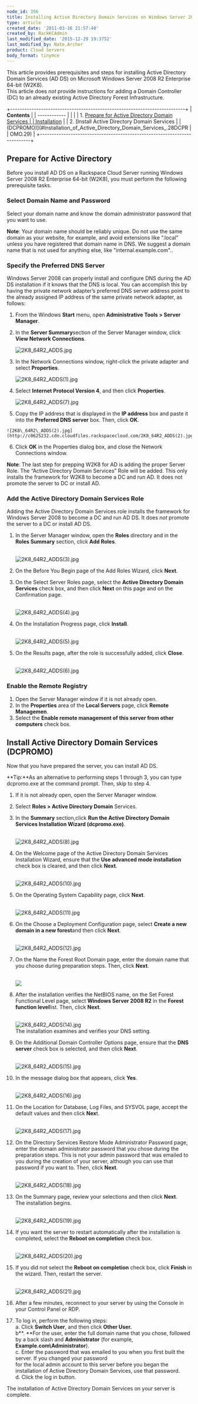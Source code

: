 ```yaml
---
node_id: 356
title: Installing Active Directory Domain Services on Windows Server 2008 R2 Enterprise 64-bit
type: article
created_date: '2011-03-16 21:57:40'
created_by: RackKCAdmin
last_modified_date: '2015-12-29 19:3752'
last_modified_by: Nate.Archer
product: Cloud Servers
body_format: tinymce
---
```


This article provides prerequisites and steps for installing Active
Directory Domain Services (AD DS) on Microsoft Windows Server 2008 R2
Enterprise 64-bit (W2K8).<br>
 This article does *not* provide instructions for adding a Domain
Controller (DC) to an already existing Active Directory Forest
Infrastructure.

+--------------------------------------------------------------------------+
| **Contents**                                                             |
| ------------                                                             |
|                                                                          |
| 1.  [Prepare for Active Directory Domain Services                        |
|     Installation](#Preparation_for_Active_Directory)                     |
| 2.  [Install Active Directory Domain Services                            |
|     (DCPROMO)](#Installation_of_Active_Directory_Domain_Services_.28DCPR |
| OMO.29)                                                                  |
+--------------------------------------------------------------------------+

Prepare for Active Directory
----------------------------

Before you install AD DS on a Rackspace Cloud Server running Windows
Server 2008 R2 Enterprise 64-bit (W2K8), you must perform the following
prerequisite tasks.

### Select Domain Name and Password

Select your domain name and know the domain administrator password that
you want to use.

**Note**: Your domain name should be reliably unique.  Do not use the
same domain as your website, for example, and avoid extensions like
&ldquo;.local&rdquo; unless you have registered that domain name in DNS.  We suggest
a domain name that is not used for anything else, like
"internal.example.com"..

### Specify the Preferred DNS Server

Windows Server 2008 can properly install and configure DNS during the AD
DS installation if it knows that the DNS is local. You can accomplish
this by having the private network adapter&rsquo;s preferred DNS server
address point to the already assigned IP address of the same private
network adapter, as follows:

1.  From the Windows **Start** menu, open **Administrative Tools \>
    Server Manager**.
2.  In the **Server Summary**section of the Server Manager window, click
    **View Network Connections**.

    ![2K8\_64R2\_ADDS.jpg](http://c0625232.cdn.cloudfiles.rackspacecloud.com/2K8_64R2_ADDS.jpg)

3.  In the Network Connections window, right-click the private adapter
    and select **Properties**.

    ![2K8\_64R2\_ADDS(1).jpg](http://c0625232.cdn.cloudfiles.rackspacecloud.com/2K8_64R2_ADDS(1).jpg)

4.  Select **Internet Protocol Version 4**, and then
    click **Properties**.

    ![2K8\_64R2\_ADDS(7).jpg](http://c0625232.cdn.cloudfiles.rackspacecloud.com/2K8_64R2_ADDS(7).jpg)<br>
      

5.   Copy the IP address that is displayed in the **IP address** box and
    paste it into the **Preferred DNS server** box. Then, click **OK**.

    ![2K8\_64R2\_ADDS(2).jpg](http://c0625232.cdn.cloudfiles.rackspacecloud.com/2K8_64R2_ADDS(2).jpg)

6.  Click **OK** in the Properties dialog box, and close the Network
    Connections window.

**Note**: The last step for prepping W2K8 for AD is adding the proper
Server Role. The &ldquo;Active Directory Domain Services&rdquo; Role will be added.
This only installs the framework for W2K8 to become a DC and run AD. It
does not promote the server to DC or install AD.

### Add the Active Directory Domain Services Role

Adding the Active Directory Domain Services role installs the framework
for Windows Server 2008 to become a DC and run AD DS. It does *not*
promote the server to a DC or install AD DS.

1.  In the Server Manager window, open the **Roles** directory and in
    the **Roles Summary** section, click **Add Roles**.<br>
     <br>

    ![2K8\_64R2\_ADDS(3).jpg](http://c0625232.cdn.cloudfiles.rackspacecloud.com/2K8_64R2_ADDS(3).jpg)<br>
      
2.  On the Before You Begin page of the Add Roles Wizard, click
    **Next**.
3.  On the Select Server Roles page, select the **Active Directory
    Domain Services** check box, and then click **Next** on this page
    and on the Confirmation page.<br>
     <br>

    ![2K8\_64R2\_ADDS(4).jpg](http://c0625232.cdn.cloudfiles.rackspacecloud.com/2K8_64R2_ADDS(4).jpg)

4.  On the Installation Progress page, click **Install**. <br>
     <br>

    ![2K8\_64R2\_ADDS(5).jpg](http://c0625232.cdn.cloudfiles.rackspacecloud.com/2K8_64R2_ADDS(5).jpg)<br>
      
5.  On the Results page, after the role is successfully added, click
    **Close**. <br>
     <br>

    ![2K8\_64R2\_ADDS(6).jpg](http://c0625232.cdn.cloudfiles.rackspacecloud.com/2K8_64R2_ADDS(6).jpg)

### Enable the Remote Registry

1.  Open the Server Manager window if it is not already open. 
2.  In the **Properties** area of the **Local Servers** page, click
    **Remote Managemen**. 
3.  Select the **Enable remote management of this server from other
    computers** check box.

Install Active Directory Domain Services (DCPROMO)
--------------------------------------------------

Now that you have prepared the server, you can install AD DS.

**Tip:**As an alternative to performing steps 1 through 3, you can type
dcpromo.exe at the command prompt. Then, skip to step 4.

1.  If it is not already open, open the Server Manager window.
2.  Select **Roles \> Active Directory Domain** Services.
3.  In the **Summary** section,click **Run the Active Directory Domain
    Services Installation Wizard (dcpromo.exe)**.<br>
     <br>

    ![2K8\_64R2\_ADDS(8).jpg](http://c0625232.cdn.cloudfiles.rackspacecloud.com/2K8_64R2_ADDS(8).jpg)<br>
      
4.  On the Welcome page of the Active Directory Domain Services
    Installation Wizard, ensure that the **Use advanced mode
    installation** check box is cleared, and then click **Next**. <br>
     <br>

    ![2K8\_64R2\_ADDS(10).jpg](http://c0625232.cdn.cloudfiles.rackspacecloud.com/2K8_64R2_ADDS(10).jpg)<br>
      

5.  On the Operating System Capability page, click **Next**.<br>
     <br>

    ![2K8\_64R2\_ADDS(11).jpg](http://c0625232.cdn.cloudfiles.rackspacecloud.com/2K8_64R2_ADDS(11).jpg)<br>
      

6.  On the Choose a Deployment Configuration page, select **Create a new
    domain in a new forest**and then click **Next**.<br>
     <br>

    ![2K8\_64R2\_ADDS(12).jpg](http://c0625232.cdn.cloudfiles.rackspacecloud.com/2K8_64R2_ADDS(12).jpg)<br>
      

7.  On the Name the Forest Root Domain page, enter the domain name that
    you choose during preparation steps. Then, click **Next**.<br>
     <br>

    ![](/knowledge_center/sites/default/files/field/image/Internalexamplepic.png)

8.  After the installation verifies the NetBIOS name, on the Set Forest
    Functional Level page, select **Windows Server 2008 R2** in the
    **Forest function level**list. Then, click **Next**.<br>
     <br>

    ![2K8\_64R2\_ADDS(14).jpg](http://c0625232.cdn.cloudfiles.rackspacecloud.com/2K8_64R2_ADDS(14).jpg)<br>
     The installation examines and verifies your DNS setting.

9.  On the Additional Domain Controller Options page, ensure that the
    **DNS server** check box is selected, and then click **Next**. <br>
     <br>

    ![2K8\_64R2\_ADDS(15).jpg](http://c0625232.cdn.cloudfiles.rackspacecloud.com/2K8_64R2_ADDS(15).jpg)<br>
      

10. In the message dialog box that appears, click **Yes**.<br>
     <br>

    ![2K8\_64R2\_ADDS(16).jpg](http://c0625232.cdn.cloudfiles.rackspacecloud.com/2K8_64R2_ADDS(16).jpg)<br>
      

11. On the Location for Database, Log Files, and SYSVOL page, accept the
    default values and then click **Nex**t. <br>
     <br>

    ![2K8\_64R2\_ADDS(17).jpg](http://c0625232.cdn.cloudfiles.rackspacecloud.com/2K8_64R2_ADDS(17).jpg)<br>
      

12. On the Directory Services Restore Mode Administrator Password page,
    enter the domain administrator password that you chose during the
    preparation steps. This is not your admin password that was emailed
    to you during the creation of your server, although you can use that
    password if you want to. Then, click **Next**.<br>
     <br>

    ![2K8\_64R2\_ADDS(18).jpg](http://c0625232.cdn.cloudfiles.rackspacecloud.com/2K8_64R2_ADDS(18).jpg)<br>
      

13. On the Summary page, review your selections and then click
    **Next**.<br>
     The installation begins.<br>
     <br>

    ![2K8\_64R2\_ADDS(19).jpg](http://c0625232.cdn.cloudfiles.rackspacecloud.com/2K8_64R2_ADDS(19).jpg)<br>
      

14. If you want the server to restart automatically after the
    installation is completed, select the **Reboot on completion** check
    box.<br>
     <br>

    ![2K8\_64R2\_ADDS(20).jpg](http://c0625232.cdn.cloudfiles.rackspacecloud.com/2K8_64R2_ADDS(20).jpg)<br>
      

15. If you did not select the **Reboot on completion** check box,
    click **Finish** in the wizard. Then, restart the server. <br>
     <br>

    ![2K8\_64R2\_ADDS(21).jpg](http://c0625232.cdn.cloudfiles.rackspacecloud.com/2K8_64R2_ADDS(21).jpg)<br>
      

16. After a few minutes, reconnect to your server by using the Console
    in your Control Panel or RDP.

17. To log in, perform the following steps:<br>
         a.  Click **Switch User**, and then click **Other User.**<br>
         b**. **For the user, enter the full domain name that you chose,
    followed by a back slash and **Administrator** (for
    example, **Example.com\\Administrator**).<br>
         c.  Enter the password that was emailed to you when you first
    built the server. If you changed your password<br>
               for the local admin account to this server before you
    began the installation of Active Directory Domain Services, use that
    password.<br>
         d.  Click the log in button.

The installation of Active Directory Domain Services on your server is
complete.

 

